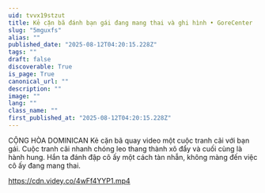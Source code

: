 ```yaml
---
uid: tvvx19stzut
title: Kẻ cặn bã đánh bạn gái đang mang thai và ghi hình • GoreCenter
slug: "5mguxfs"
alias: ""
published_date: "2025-08-12T04:20:15.228Z"
tags: ""
draft: false
discoverable: True
is_page: True
canonical_url: ""
description: ""
image: ""
lang: ""
class_name: ""
first_published_at: "2025-08-12T04:20:15.228Z"
---
```


CỘNG HÒA DOMINICAN Kẻ cặn bã quay video một cuộc tranh cãi với bạn gái. Cuộc tranh cãi nhanh chóng leo thang thành xô đẩy và cuối cùng là hành hung. Hắn ta đánh đập cô ấy một cách tàn nhẫn, không màng đến việc cô ấy đang mang thai.

https://cdn.videy.co/4wFf4YYP1.mp4